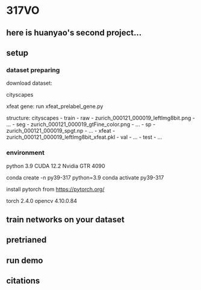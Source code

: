# 317VO

## here is huanyao's second project...

## setup

### dataset preparing

download dataset:

cityscapes

xfeat gene: run xfeat_prelabel_gene.py





structure:
cityscapes
    - train
        - raw
            - zurich_000121_000019_leftImg8bit.png
            - ...
        - seg
            - zurich_000121_000019_gtFine_color.png
            - ...
        - sp
            - zurich_000121_000019_spgt.np
            - ...
        - xfeat
            - zurich_000121_000019_leftImg8bit_xfeat.pkl
    - val
        - ...
    - test
        - ...

### environment
python 3.9 CUDA 12.2 Nvidia GTR 4090

conda create -n py39-317 python=3.9
conda activate py39-317

install pytorch from https://pytorch.org/

torch 2.4.0
opencv 4.10.0.84

## train networks on your dataset

## pretrianed

## run demo

## citations